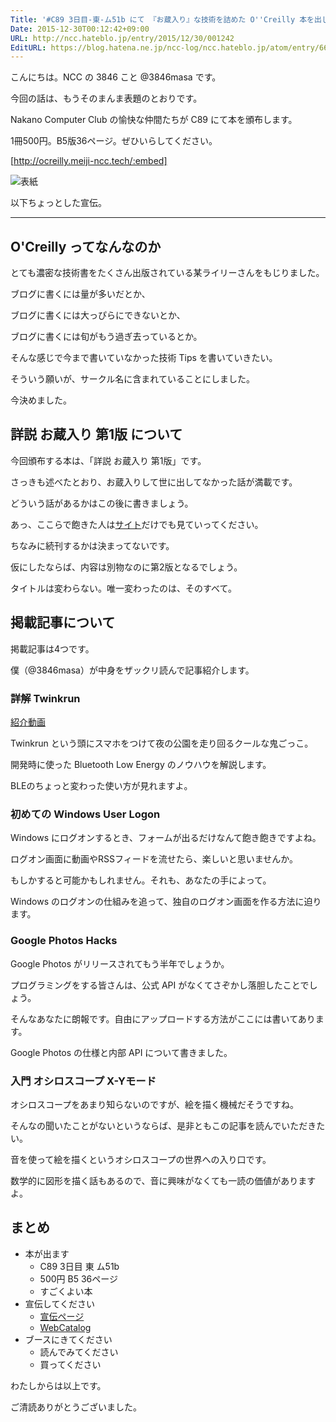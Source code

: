 ```yaml
---
Title: '#C89 3日目-東-ム51b にて 『お蔵入り』な技術を詰めた O''Creilly 本を出しますので ぜひ来てください という話'
Date: 2015-12-30T00:12:42+09:00
URL: http://ncc.hateblo.jp/entry/2015/12/30/001242
EditURL: https://blog.hatena.ne.jp/ncc-log/ncc.hateblo.jp/atom/entry/6653586347150628521
---
```


こんにちは。NCC の 3846 こと @3846masa です。

今回の話は、もうそのまんま表題のとおりです。

Nakano Computer Club の愉快な仲間たちが C89 にて本を頒布します。

1冊500円。B5版36ページ。ぜひいらしてください。

[http://ocreilly.meiji-ncc.tech/:embed]

![表紙](http://ocreilly.meiji-ncc.tech/imgs/book.png)

以下ちょっとした宣伝。

<!-- more -->

---

## O'Creilly ってなんなのか

とても濃密な技術書をたくさん出版されている某ライリーさんをもじりました。

ブログに書くには量が多いだとか、

ブログに書くには大っぴらにできないとか、

ブログに書くには旬がもう過ぎ去っているとか。

そんな感じで今まで書いていなかった技術 Tips を書いていきたい。

そういう願いが、サークル名に含まれていることにしました。

今決めました。

## 詳説 お蔵入り 第1版 について

今回頒布する本は、「詳説 お蔵入り 第1版」です。

さっきも述べたとおり、お蔵入りして世に出してなかった話が満載です。

どういう話があるかはこの後に書きましょう。

あっ、ここらで飽きた人は[サイト](http://ocreilly.meiji-ncc.tech/)だけでも見ていってください。

ちなみに続刊するかは決まってないです。

仮にしたならば、内容は別物なのに第2版となるでしょう。

タイトルは変わらない。唯一変わったのは、そのすべて。

## 掲載記事について

掲載記事は4つです。

僕（@3846masa）が中身をザックリ読んで記事紹介します。

### 詳解 Twinkrun

[紹介動画](https://vimeo.com/87914113)

Twinkrun という頭にスマホをつけて夜の公園を走り回るクールな鬼ごっこ。

開発時に使った Bluetooth Low Energy のノウハウを解説します。

BLEのちょっと変わった使い方が見れますよ。

### 初めての Windows User Logon

Windows にログオンするとき、フォームが出るだけなんて飽き飽きですよね。

ログオン画面に動画やRSSフィードを流せたら、楽しいと思いませんか。

もしかすると可能かもしれません。それも、あなたの手によって。

Windows のログオンの仕組みを追って、独自のログオン画面を作る方法に迫ります。

### Google Photos Hacks

Google Photos がリリースされてもう半年でしょうか。

プログラミングをする皆さんは、公式 API がなくてさぞかし落胆したことでしょう。

そんなあなたに朗報です。自由にアップロードする方法がここには書いてあります。

Google Photos の仕様と内部 API について書きました。

### 入門 オシロスコープ X-Yモード

オシロスコープをあまり知らないのですが、絵を描く機械だそうですね。

そんなの聞いたことがないというならば、是非ともこの記事を読んでいただきたい。

音を使って絵を描くというオシロスコープの世界への入り口です。

数学的に図形を描く話もあるので、音に興味がなくても一読の価値がありますよ。

## まとめ

- 本が出ます
  - C89 3日目 東 ム51b
  - 500円 B5 36ページ
  - すごくよい本
- 宣伝してください
  - [宣伝ページ](http://ocreilly.meiji-ncc.tech/)
  - [WebCatalog](https://webcatalog-free.circle.ms/Circle/12309292)
- ブースにきてください
  - 読んでみてください
  - 買ってください

わたしからは以上です。

ご清読ありがとうございました。
